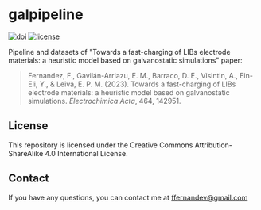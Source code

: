 # galpipeline

[![doi](https://img.shields.io/badge/doi-10.1016/j.electacta.2023.142951-36abe8)](https://doi.org/10.1016/j.electacta.2023.142951)
[![license](https://img.shields.io/badge/License-CC%20BY%20SA%204.0-15a300)](https://creativecommons.org/licenses/by-sa/4.0/)

Pipeline and datasets of "Towards a fast-charging of LIBs electrode materials: a 
heuristic model based on galvanostatic simulations" paper:

> Fernandez, F., Gavilán-Arriazu, E. M., Barraco, D. E., Visintin, A., 
> Ein-Eli, Y., & Leiva, E. P. M. (2023). Towards a fast-charging of LIBs 
> electrode materials: a heuristic model based on galvanostatic simulations. 
> _Electrochimica Acta_, 464, 142951.


## License

This repository is licensed under the Creative Commons Attribution-ShareAlike 4.0
International License.


## Contact

If you have any questions, you can contact me at <ffernandev@gmail.com>
